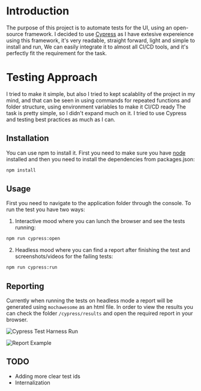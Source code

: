 # Introduction
The purpose of this project is to automate tests for the UI, using an open-source framework. I decided to use [Cypress](https://www.cypress.io/) as I have extesive expereience using this framework, it's very readable, straight forward, light and simple to install and run, We can easily integrate it to almost all CI/CD tools, and it's perfectly fit the requirement for the task.



# Testing Approach
I tried to make it simple, but also I tried to kept scalablity of the project in my mind, and that can be seen in using commands for repeated functions and folder structure, using environment variables to make it CI/CD ready
The task is pretty simple, so I didn't expand much on it.
I tried to use Cypress and testing best practices as much as I can.


## Installation

You can use npm to install it.
First you need to make sure you have [node](https://nodejs.org/en/download) installed and then you need to install the dependencies from packages.json:


```bash
npm install
```

## Usage
First you need to navigate to the application folder through the console.
To run the test you have two ways:

1. Interactive mood where you can lunch the browser and see the tests running:

```bash
npm run cypress:open
```
2. Headless mood where you can find a report after finishing the test and screenshots/videos for the failing tests:
```bash
npm run cypress:run
```


## Reporting

Currently when running the tests on headless mode a report will be generated using `mochawesome` as an html file. In order to view the results you can check the folder `/cypress/results` and open the required report in your browser. 

![Cypress Test Harness Run](<Screenshot 2024-04-16 at 3.23.42 PM.png>)

![Report Example](<Screenshot 2024-04-16 at 3.35.12 PM.png>)


## TODO

- Adding more clear test ids
- Internalization 